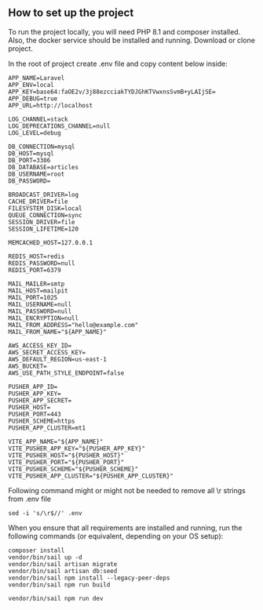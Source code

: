 ## How to set up the project

To run the project locally, you will need PHP 8.1 and composer installed.
Also, the docker service should be installed and running.
Download or clone project.

In the root of project create .env file and copy content below inside:

```
APP_NAME=Laravel
APP_ENV=local
APP_KEY=base64:faOE2v/3j88ezcciakTYDJGhKTVwxnsSvmB+yLAIjSE=
APP_DEBUG=true
APP_URL=http://localhost

LOG_CHANNEL=stack
LOG_DEPRECATIONS_CHANNEL=null
LOG_LEVEL=debug

DB_CONNECTION=mysql
DB_HOST=mysql
DB_PORT=3306
DB_DATABASE=articles
DB_USERNAME=root
DB_PASSWORD=

BROADCAST_DRIVER=log
CACHE_DRIVER=file
FILESYSTEM_DISK=local
QUEUE_CONNECTION=sync
SESSION_DRIVER=file
SESSION_LIFETIME=120

MEMCACHED_HOST=127.0.0.1

REDIS_HOST=redis
REDIS_PASSWORD=null
REDIS_PORT=6379

MAIL_MAILER=smtp
MAIL_HOST=mailpit
MAIL_PORT=1025
MAIL_USERNAME=null
MAIL_PASSWORD=null
MAIL_ENCRYPTION=null
MAIL_FROM_ADDRESS="hello@example.com"
MAIL_FROM_NAME="${APP_NAME}"

AWS_ACCESS_KEY_ID=
AWS_SECRET_ACCESS_KEY=
AWS_DEFAULT_REGION=us-east-1
AWS_BUCKET=
AWS_USE_PATH_STYLE_ENDPOINT=false

PUSHER_APP_ID=
PUSHER_APP_KEY=
PUSHER_APP_SECRET=
PUSHER_HOST=
PUSHER_PORT=443
PUSHER_SCHEME=https
PUSHER_APP_CLUSTER=mt1

VITE_APP_NAME="${APP_NAME}"
VITE_PUSHER_APP_KEY="${PUSHER_APP_KEY}"
VITE_PUSHER_HOST="${PUSHER_HOST}"
VITE_PUSHER_PORT="${PUSHER_PORT}"
VITE_PUSHER_SCHEME="${PUSHER_SCHEME}"
VITE_PUSHER_APP_CLUSTER="${PUSHER_APP_CLUSTER}"

```

Following command might or might not be needed to remove all \r strings from .env file

```
sed -i 's/\r$//' .env
```


When you ensure that all requirements are installed and running,
run the following commands (or equivalent, depending on your OS setup):

```
composer install
vendor/bin/sail up -d
vendor/bin/sail artisan migrate
vendor/bin/sail artisan db:seed
vendor/bin/sail npm install --legacy-peer-deps
vendor/bin/sail npm run build

vendor/bin/sail npm run dev
```
